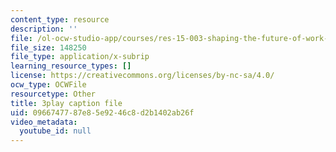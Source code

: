 ```yaml
---
content_type: resource
description: ''
file: /ol-ocw-studio-app/courses/res-15-003-shaping-the-future-of-work-15-662x-spring-2016/0966747787e85e9246c8d2b1402ab26f_lbqlj1g8gu0.srt
file_size: 148250
file_type: application/x-subrip
learning_resource_types: []
license: https://creativecommons.org/licenses/by-nc-sa/4.0/
ocw_type: OCWFile
resourcetype: Other
title: 3play caption file
uid: 09667477-87e8-5e92-46c8-d2b1402ab26f
video_metadata:
  youtube_id: null
---
```

